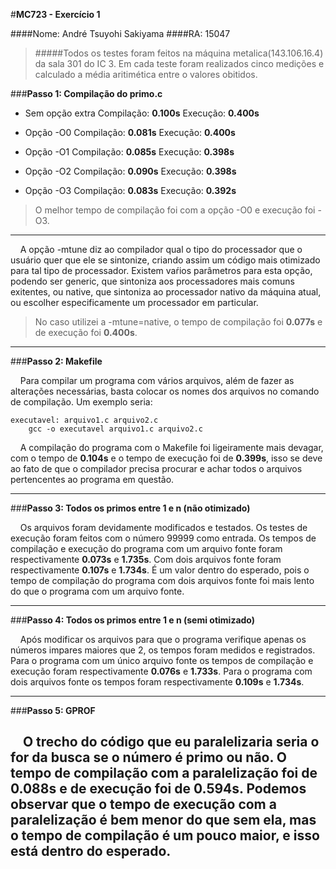 #**MC723 - Exercício 1**

####Nome: André Tsuyohi Sakiyama
####RA: 15047

>#####Todos os testes foram feitos na máquina metalica(143.106.16.4) da sala 301 do IC 3. Em cada teste foram realizados cinco medições e calculado a média aritimética entre o valores obitidos.


###**Passo 1: Compilação do primo.c**

- Sem opção extra
		Compilação: **0.100s**
		Execução: **0.400s**

- Opção -O0
		Compilação: **0.081s**
		Execução: **0.400s**
	
- Opção -O1
		Compilação: **0.085s**
		Execução: **0.398s**

- Opção -O2
		Compilação: **0.090s**
		Execução: **0.398s**

- Opção -O3
		Compilação: **0.083s**
		Execução: **0.392s**

>O melhor tempo de compilação foi com a opção -O0 e execução foi -O3.

----------
&nbsp;&nbsp;&nbsp;&nbsp;A opção -mtune diz ao compilador qual o tipo do processador que o usuário quer que ele se sintonize, criando assim um código mais otimizado para tal tipo de processador. Existem vaŕios parâmetros para esta opção, podendo ser generic, que sintoniza aos processadores mais comuns exitentes, ou native, que sintoniza ao processador nativo da máquina atual, ou escolher especificamente um processador em particular.

>No caso utilizei a -mtune=native, o tempo de compilação foi **0.077s** e de execução foi **0.400s**.

----------
###**Passo 2: Makefile**

&nbsp;&nbsp;&nbsp;&nbsp;Para compilar um programa com vários arquivos, além de fazer as alterações necessárias, basta colocar os nomes dos arquivos no comando de compilação. Um exemplo seria: 

```
executavel: arquivo1.c arquivo2.c
	gcc -o executavel arquivo1.c arquivo2.c
```

&nbsp;&nbsp;&nbsp;&nbsp;A compilação do programa com o Makefile foi ligeiramente mais devagar, com o tempo de **0.104s** e o tempo de execução foi de **0.399s**, isso se deve ao fato de que o compilador precisa procurar e achar todos o arquivos pertencentes ao programa em questão.

----------
###**Passo 3: Todos os primos entre 1 e n (não otimizado)**

&nbsp;&nbsp;&nbsp;&nbsp;Os arquivos foram devidamente modificados e testados. Os testes de execução foram feitos com o número 99999 como entrada. Os tempos de compilação e execução do programa com um arquivo fonte foram respectivamente **0.073s** e **1.735s**. Com dois arquivos fonte foram respectivamente **0.107s** e **1.734s**.
É um valor dentro do esperado, pois o tempo de compilação do programa com dois arquivos fonte foi mais lento do que o programa com um arquivo fonte.

----------
###**Passo 4: Todos os primos entre 1 e n (semi otimizado)**

&nbsp;&nbsp;&nbsp;&nbsp;Após modificar os arquivos para que o programa verifique apenas os números impares maiores que 2, os tempos foram medidos e registrados. Para o programa com um único arquivo fonte os tempos de compilação e execução foram respectivamente **0.076s** e **1.733s**. Para o programa com dois arquivos fonte os tempos foram respectivamente **0.109s** e **1.734s**.

----------
###**Passo 5: GPROF**

&nbsp;&nbsp;&nbsp;&nbsp;O trecho do código que eu paralelizaria seria o for da busca se o número é primo ou não. O tempo de compilação com a paralelização foi de **0.088s** e de execução foi de **0.594s**. Podemos observar que o tempo de execução com a paralelização é bem menor do que sem ela, mas o tempo de compilação é um pouco maior, e isso está dentro do esperado.
----------